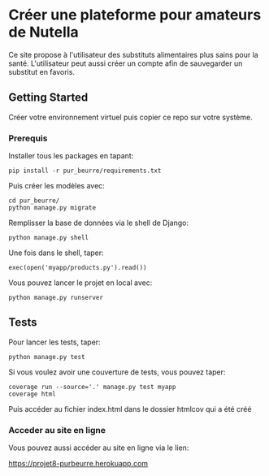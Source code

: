 # Créer une plateforme pour amateurs de Nutella

Ce site propose à l'utilisateur des substituts alimentaires plus sains pour la santé.
L'utilisateur peut aussi créer un compte afin de sauvegarder un substitut en favoris.

## Getting Started

Créer votre environnement virtuel puis copier ce repo sur votre système.

### Prerequis

Installer tous les packages en tapant:

```
pip install -r pur_beurre/requirements.txt
```
Puis créer les modèles avec:

```
cd pur_beurre/
python manage.py migrate
```

Remplisser la base de données via le shell de Django:

```
python manage.py shell
```

Une fois dans le shell, taper:

```
exec(open('myapp/products.py').read())
```

Vous pouvez lancer le projet en local avec:

```
python manage.py runserver
```

## Tests

Pour lancer les tests, taper:

```
python manage.py test
```

Si vous voulez avoir une couverture de tests, vous pouvez taper:

```
coverage run --source='.' manage.py test myapp
coverage html
```
Puis accéder au fichier index.html dans le dossier htmlcov qui a été créé 

### Acceder au site en ligne

Vous pouvez aussi accéder au site en ligne via le lien:

https://projet8-purbeurre.herokuapp.com

